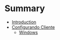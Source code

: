 # Summary

* [Introduction](README.md)
* [Configurando Cliente](configuring_client/README.md)
   * [Windows](configuring_client/windows.md)

